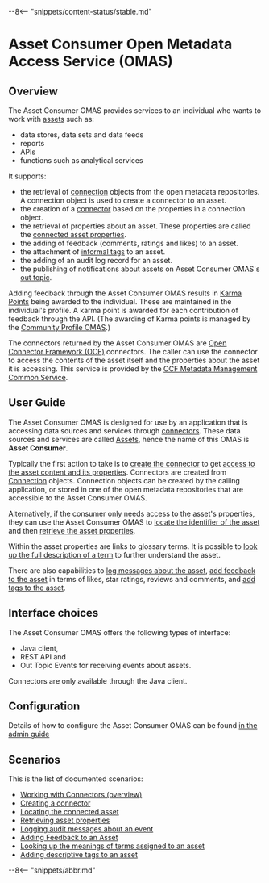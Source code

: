 <!-- SPDX-License-Identifier: CC-BY-4.0 -->
<!-- Copyright Contributors to the Egeria project. -->

--8<-- "snippets/content-status/stable.md"

# Asset Consumer Open Metadata Access Service (OMAS)

## Overview
The Asset Consumer OMAS provides services to an individual who wants to work
with [assets](/concepts/asset) such as:

* data stores, data sets and data feeds
* reports
* APIs
* functions such as analytical services

It supports:

* the retrieval of [connection](/concepts/connection) objects from the open metadata repositories.  A connection object is used to create a connector to an asset.
* the creation of a [connector](/concepts/connector) based on the properties in a connection object.
* the retrieval of properties about an asset.  These properties are called the [connected asset properties](/concepts/connected-asset-properties).
* the adding of feedback (comments, ratings and likes) to an asset.
* the attachment of [informal tags](/concepts/informal-tag) to an asset.
* the adding of an audit log record for an asset.
* the publishing of notifications about assets on Asset Consumer OMAS's [out topic](/concepts/out-topic).

Adding feedback through the Asset Consumer OMAS results in [Karma Points](/concepts/karma-point) being awarded to the individual.  These are maintained in the individual's profile.  A karma point is awarded for each contribution of feedback through the API. (The awarding of Karma points is managed by the [Community Profile OMAS](/services/omas/community-profile/overview).)

The connectors returned by the Asset Consumer OMAS are [Open Connector Framework (OCF)](/frameworks/ocf/overview) connectors.  The caller can use the connector to access the contents of the asset itself and the properties about the asset it is accessing.   This service is provided by the [OCF Metadata Management Common Service](/services/ocf-metadata-management).

## User Guide

The Asset Consumer OMAS is designed for use by an application that is accessing data sources and services through
[connectors](/concepts/connector).
These data sources and services are called [Assets](/concepts/asset),
hence the name of this OMAS is **Asset Consumer**.

Typically the first action to take is to
[create the connector](creating-a-connector.md) to 
get [access to the asset content and its properties](working-with-connectors.md).
Connectors are created from
[Connection](/concepts/connection)
objects.
Connection objects can be created by the calling application, or stored
in one of the open metadata repositories that are accessible to the Asset Consumer OMAS.

Alternatively, if the consumer only needs access to the asset's properties, they can use the
Asset Consumer OMAS to
[locate the identifier of the asset](locating-the-connected-asset.md)
and then [retrieve the asset properties](retrieving-asset-properties.md).

Within the asset properties are links to glossary terms.
It is possible to
[look up the full description of a term](looking-up-meanings-of-terms.md)
to further understand the asset.

There are also capabilities to 
[log messages about the asset](logging-messages-about-an-asset.md),
[add feedback to the asset](adding-feedback-to-an-asset.md)
in terms of likes, star ratings, reviews and comments,
and [add tags to the asset](tagging-an-asset.md).

## Interface choices

The Asset Consumer OMAS offers the following types of interface:

* Java client, 
* REST API and 
* Out Topic Events for receiving events about assets.

Connectors are only available through the Java client.

## Configuration

Details of how to configure the Asset Consumer OMAS can be found [in the admin guide](/guides/admin/services/concfiguring-the-access-services)

## Scenarios

This is the list of documented scenarios:

* [Working with Connectors (overview)](working-with-connectors.md)
* [Creating a connector](creating-a-connector.md)
* [Locating the connected asset](locating-the-connected-asset.md)
* [Retrieving asset properties](retrieving-asset-properties.md)
* [Logging audit messages about an event](logging-messages-about-an-asset.md)
* [Adding Feedback to an Asset](adding-feedback-to-an-asset.md)
* [Looking up the meanings of terms assigned to an asset](looking-up-meanings-of-terms.md)
* [Adding descriptive tags to an asset](tagging-an-asset.md)


--8<-- "snippets/abbr.md"
